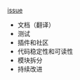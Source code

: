 [issue](https://github.com/hoperyy/blog/issues/41)

+   文档（翻译）
+   测试
+   插件和社区
+   代码稳定性和可读性
+   模块拆分
+   持续改进